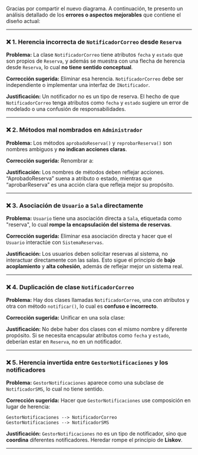 Gracias por compartir el nuevo diagrama. A continuación, te presento un análisis detallado de los **errores o aspectos mejorables** que contiene el diseño actual:

---

### ❌ **1. Herencia incorrecta de `NotificadorCorreo` desde `Reserva`**

**Problema:**
La clase `NotificadorCorreo` tiene atributos `fecha` y `estado` que son propios de `Reserva`, y además se muestra con una flecha de herencia desde `Reserva`, lo cual **no tiene sentido conceptual**.

**Corrección sugerida:**
Eliminar esa herencia. `NotificadorCorreo` debe ser independiente o implementar una interfaz de `INotificador`.

**Justificación:**
Un notificador no es un tipo de reserva. El hecho de que `NotificadorCorreo` tenga atributos como `fecha` y `estado` sugiere un error de modelado o una confusión de responsabilidades.

---

### ❌ **2. Métodos mal nombrados en `Administrador`**

**Problema:**
Los métodos `aprobadoReserva()` y `reprobarReserva()` son nombres ambiguos y **no indican acciones claras**.

**Corrección sugerida:**
Renombrar a:



**Justificación:**
Los nombres de métodos deben reflejar acciones. “AprobadoReserva” suena a atributo o estado, mientras que “aprobarReserva” es una acción clara que refleja mejor su propósito.

---

### ❌ **3. Asociación de `Usuario` a `Sala` directamente**

**Problema:**
`Usuario` tiene una asociación directa a `Sala`, etiquetada como "reserva", lo cual **rompe la encapsulación del sistema de reservas**.

**Corrección sugerida:**
Eliminar esa asociación directa y hacer que el `Usuario` interactúe con `SistemaReservas`.

**Justificación:**
Los usuarios deben solicitar reservas al sistema, no interactuar directamente con las salas. Esto sigue el principio de **bajo acoplamiento** y **alta cohesión**, además de reflejar mejor un sistema real.

---

### ❌ **4. Duplicación de clase `NotificadorCorreo`**

**Problema:**
Hay dos clases llamadas `NotificadorCorreo`, una con atributos y otra con método `notificar()`, lo cual es **confuso e incorrecto**.

**Corrección sugerida:**
Unificar en una sola clase:



**Justificación:**
No debe haber dos clases con el mismo nombre y diferente propósito. Si se necesita encapsular atributos como `fecha` y `estado`, deberían estar en `Reserva`, no en un notificador.

---

### ❌ **5. Herencia invertida entre `GestorNotificaciones` y los notificadores**

**Problema:**
`GestorNotificaciones` aparece como una subclase de `NotificadorSMS`, lo cual no tiene sentido.

**Corrección sugerida:**
Hacer que `GestorNotificaciones` use composición en lugar de herencia:

```plantuml
GestorNotificaciones --> NotificadorCorreo
GestorNotificaciones --> NotificadorSMS
```

**Justificación:**
`GestorNotificaciones` no es un tipo de notificador, sino que **coordina** diferentes notificadores. Heredar rompe el principio de **Liskov**.

---

